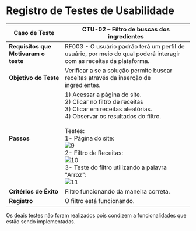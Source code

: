 # Registro de Testes de Usabilidade

| **Caso de Teste**         | **CTU-02 – Filtro de buscas dos ingredientes**                   |
| ------------------------- | ------------------------------------------------------------ |
| **Requisitos que Motivaram o teste** | RF003 - O usuário padrão terá um perfil de usuário, por meio do qual poderá interagir com as receitas da plataforma.   |
| **Objetivo do Teste**     | Verificar a se a solução permite buscar receitas através da inserção de ingredientes. |
| **Passos**                | 1) Acessar a página do site. <br />2) Clicar no filtro de receitas <br />3) Clicar em receitas aleatórias.<br />4) Observar os resultados do filtro.<br /><br />Testes: <br />1- Página do site:<br />![9](https://user-images.githubusercontent.com/82478643/143792387-269a9bfb-61c3-4829-97ec-b0b4712ac620.JPG)<br />2- Filtro de Receitas: <br />![10](https://user-images.githubusercontent.com/82478643/143792436-d43d3ed7-fa64-4cff-926e-d4bb0956c1b4.JPG)<br />3- Teste do filtro utilizando a palavra "Arroz":<br />![11](https://user-images.githubusercontent.com/82478643/143792510-f3487fc1-063b-4eff-a793-cd2a7c22f1bf.JPG)
| **Critérios de Êxito**    | Filtro funcionando da maneira correta.            |
| **Registro**              | O filtro está funcionando. |


Os deais testes não foram realizados pois condizem a funcionalidades que estão sendo implementadas.
